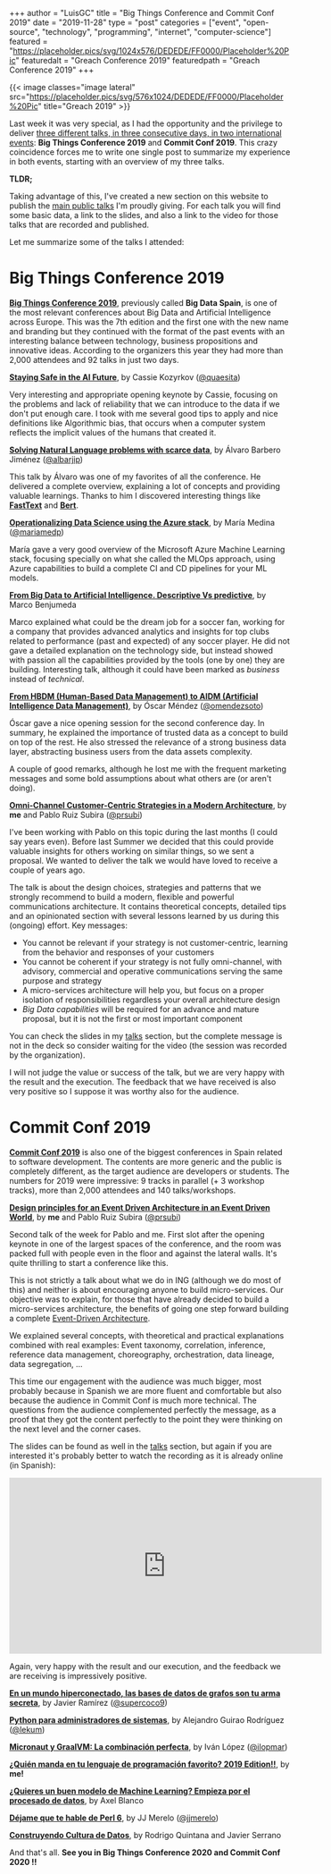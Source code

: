 +++
author = "LuisGC"
title = "Big Things Conference and Commit Conf 2019"
date = "2019-11-28"
type = "post"
categories = ["event", "open-source", "technology", "programming", "internet", "computer-science"]
featured = "https://placeholder.pics/svg/1024x576/DEDEDE/FF0000/Placeholder%20Pic"
featuredalt = "Greach Conference 2019"
featuredpath = "Greach Conference 2019"
+++

{{< image classes="image lateral" src="https://placeholder.pics/svg/576x1024/DEDEDE/FF0000/Placeholder%20Pic" title="Greach 2019" >}}

Last week it was very special, as I had the opportunity and the privilege to deliver [three different talks, in three consecutive days, in two international events](https://twitter.com/luiyo/status/1194750663428837381): **Big Things Conference 2019** and **Commit Conf 2019**. This crazy coincidence forces me to write one single post to summarize my experience in both events, starting with an overview of my three talks.

**TLDR;**

Taking advantage of this, I've created a new section on this website to publish the [main public talks](/talks) I'm proudly giving. For each talk you will find some basic data, a link to the slides, and also a link to the video for those talks that are recorded and published.

Let me summarize some of the talks I attended:

# Big Things Conference 2019

[**Big Things Conference 2019**](https://www.bigthingsconference.com/2019/), previously called **Big Data Spain**, is one of the most relevant conferences about Big Data and Artificial Intelligence across Europe. This was the 7th edition and the first one with the new name and branding but they continued with the format of the past events with an interesting balance between technology, business propositions and innovative ideas. According to the organizers this year they had more than 2,000 attendees and 92 talks in just two days.

[**Staying Safe in the AI Future**](https://www.bigthingsconference.com/2019/schedule/staying-safe-in-the-ai-future/), by Cassie Kozyrkov ([@quaesita](https://twitter.com/quaesita))

Very interesting and appropriate opening keynote by Cassie, focusing on the problems and lack of reliability that we can introduce to the data if we don't put enough care. I took with me several good tips to apply and nice definitions like Algorithmic bias, that occurs when a computer system reflects the implicit values of the humans that created it.

[**Solving Natural Language problems with scarce data**](https://www.bigthingsconference.com/2019/schedule/solving-natural-language-problems-with-scarce-data/), by Álvaro Barbero Jiménez ([@albarjip](https://twitter.com/albarjip))

This talk by Álvaro was one of my favorites of all the conference. He delivered a complete overview, explaining a lot of concepts and providing valuable learnings. Thanks to him I discovered interesting things like [**FastText**](https://fasttext.cc/) and [**Bert**](https://arxiv.org/abs/1810.04805).

[**Operationalizing Data Science using the Azure stack**](https://www.bigthingsconference.com/2019/schedule/operationalizing-data-science-using-the-azure-stack/), by María Medina ([@mariamedp](https://twitter.com/mariamedp))

María gave a very good overview of the Microsoft Azure Machine Learning stack, focusing specially on what she called the MLOps approach, using Azure capabilities to build a complete CI and CD pipelines for your ML models.

[**From Big Data to Artificial Intelligence. Descriptive Vs predictive**](https://www.bigthingsconference.com/2019/schedule/from-big-data-to-artificial-intelligence-descriptive-vs-predictive/), by Marco Benjumeda

Marco explained what could be the dream job for a soccer fan, working for a company that provides advanced analytics and insights for top clubs related to performance (past and expected) of any soccer player. He did not gave a detailed explanation on the technology side, but instead showed with passion all the capabilities provided by the tools (one by one) they are building. Interesting talk, although it could have been marked as _business_ instead of _technical_.

[**From HBDM (Human-Based Data Management) to AIDM (Artificial Intelligence Data Management)**](https://www.bigthingsconference.com/2019/speakers/oscar-mendez/), by Óscar Méndez ([@omendezsoto](https://twitter.com/omendezsoto))

Óscar gave a nice opening session for the second conference day. In summary, he explained the importance of trusted data as a concept to build on top of the rest. He also stressed the relevance of a strong business data layer, abstracting business users from the data assets complexity.

A couple of good remarks, although he lost me with the frequent marketing messages and some bold assumptions about what others are (or aren't doing).

[**Omni-Channel Customer-Centric Strategies in a Modern Architecture**](https://www.bigthingsconference.com/2019/schedule/omni-channel-customer-centric-strategies-in-a-modern-architecture/), by **me** and Pablo Ruiz Subira ([@prsubi](https://twitter.com/prsubi))

I've been working with Pablo on this topic during the last months (I could say years even). Before last Summer we decided that this could provide valuable insights for others working on similar things, so we sent a proposal. We wanted to deliver the talk we would have loved to receive a couple of years ago.

The talk is about the design choices, strategies and patterns that we strongly recommend to build a modern, flexible and powerful communications architecture. It contains theoretical concepts, detailed tips and an opinionated section with several lessons learned by us during this (ongoing) effort. Key messages:

* You cannot be relevant if your strategy is not customer-centric, learning from the behavior and responses of your customers
* You cannot be coherent if your strategy is not fully omni-channel, with advisory, commercial and operative communications serving the same purpose and strategy
* A micro-services architecture will help you, but focus on a proper isolation of responsibilities regardless your overall architecture design
* _Big Data capabilities_ will be required for an advance and mature proposal, but it is not the first or most important component

You can check the slides in my [talks](/talks) section, but the complete message is not in the deck so consider waiting for the video (the session was recorded by the organization).

I will not judge the value or success of the talk, but we are very happy with the result and the execution. The feedback that we have received is also very positive so I suppose it was worthy also for the audience.

# Commit Conf 2019

[**Commit Conf 2019**](https://2019.commit-conf.com/) is also one of the biggest conferences in Spain related to software development. The contents are more generic and the public is completely different, as the target audience are developers or students. The numbers for 2019 were impressive: 9 tracks in parallel (+ 3 workshop tracks), more than 2,000 attendees and 140 talks/workshops.

[**Design principles for an Event Driven Architecture in an Event Driven World**](https://www.koliseo.com/events/commit-2019/r4p/5106829466009600/agenda#/5690945286701056/5749033075212288), by **me** and Pablo Ruiz Subira ([@prsubi](https://twitter.com/prsubi))

Second talk of the week for Pablo and me. First slot after the opening keynote in one of the largest spaces of the conference, and the room was packed full with people even in the floor and against the lateral walls. It's quite thrilling to start a conference like this.

This is not strictly a talk about what we do in ING (although we do most of this) and neither is about encouraging anyone to build micro-services. Our objective was to explain, for those that have already decided to build a micro-services architecture, the benefits of going one step forward building a complete [Event-Driven Architecture](https://en.wikipedia.org/wiki/Event-driven_architecture).

We explained several concepts, with theoretical and practical explanations combined with real examples: Event taxonomy, correlation, inference, reference data management, choreography, orchestration, data lineage, data segregation, ...

This time our engagement with the audience was much bigger, most probably because in Spanish we are more fluent and comfortable but also because the audience in Commit Conf is much more technical. The questions from the audience complemented perfectly the message, as a proof that they got the content perfectly to the point they were thinking on the next level and the corner cases.

The slides can be found as well in the [talks](/talks) section, but again if you are interested it's probably better to watch the recording as it is already online (in Spanish):

<center><iframe width="560" height="315" src="https://www.youtube.com/embed/eNWyPV7wcaY" frameborder="0" allow="accelerometer; autoplay; encrypted-media; gyroscope; picture-in-picture" allowfullscreen></iframe></center>

Again, very happy with the result and our execution, and the feedback we are receiving is impressively positive.

[**En un mundo hiperconectado, las bases de datos de grafos son tu arma secreta**](https://www.koliseo.com/events/commit-2019/r4p/5106829466009600/agenda#/5690945286701056/6331574253518848), by Javier Ramírez ([@supercoco9](https://twitter.com/supercoco9))

[**Python para administradores de sistemas**](https://www.koliseo.com/events/commit-2019/r4p/5106829466009600/agenda#/5690945286701056/5700831059902464), by Alejandro Guirao Rodríguez ([@lekum](https://twitter.com/lekum))

[**Micronaut y GraalVM: La combinación perfecta**](https://www.koliseo.com/events/commit-2019/r4p/5106829466009600/agenda#/5137837183729664/5636039834075136), by Iván López ([@ilopmar](https://twitter.com/ilopmar))

[**¿Quién manda en tu lenguaje de programación favorito? 2019 Edition!!**](https://www.koliseo.com/events/commit-2019/r4p/5106829466009600/agenda#/5137837183729664/5632673116585984), by **me!**

[**¿Quieres un buen modelo de Machine Learning? Empieza por el procesado de datos**](https://www.koliseo.com/events/commit-2019/r4p/5106829466009600/agenda#/5137837183729664/5202217602646016), by Axel Blanco

[**Déjame que te hable de Perl 6**](https://www.koliseo.com/events/commit-2019/r4p/5106829466009600/agenda#/5137837183729664/5752839255097344), by JJ Merelo ([@jjmerelo](https://twitter.com/jjmerelo))

[**Construyendo Cultura de Datos**](https://www.koliseo.com/events/commit-2019/r4p/5106829466009600/agenda#/5137837183729664/5767262292148224), by Rodrigo Quintana and Javier Serrano


And that's all. **See you in Big Things Conference 2020 and Commit Conf 2020 !!**
